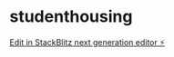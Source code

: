 # studenthousing

[Edit in StackBlitz next generation editor ⚡️](https://stackblitz.com/~/github.com/zakjayne/studenthousing)